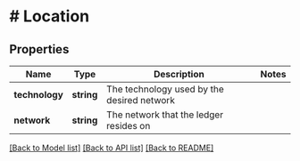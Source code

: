 # # Location

## Properties

Name | Type | Description | Notes
------------ | ------------- | ------------- | -------------
**technology** | **string** | The technology used by the desired network |
**network** | **string** | The network that the ledger resides on |

[[Back to Model list]](../../README.md#models) [[Back to API list]](../../README.md#endpoints) [[Back to README]](../../README.md)
